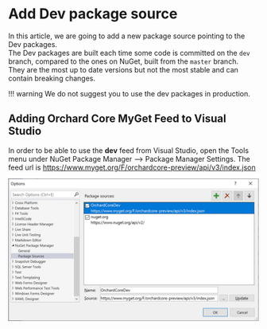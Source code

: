 # Add Dev package source

In this article, we are going to add a new package source pointing to the Dev packages.  
The Dev packages are built each time some code is committed on the `dev` branch, compared to the ones on NuGet, built from the `master` branch.  
They are the most up to date versions but not the most stable and can contain breaking changes.

!!! warning
    We do not suggest you to use the dev packages in production.

## Adding Orchard Core MyGet Feed to Visual Studio

In order to be able to use the __dev__ feed from Visual Studio, open the Tools menu under NuGet Package Manager --> Package Manager Settings.
The feed url is <https://www.myget.org/F/orchardcore-preview/api/v3/index.json>

![image](assets/addMyGetPackageSource.png)

